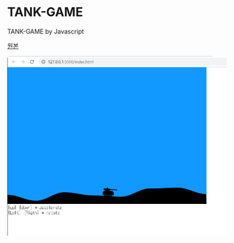 # TANK-GAME
TANK-GAME by Javascript

[원본](https://www.youtube.com/watch?v=MW8HcwHK1S0&list=PLkv3El8f4_vtpqj0Hmo_8WSPENxzrCjr4&index=4&t=433s&ab_channel=K3dev)

![playing-screenshot](screen.PNG)